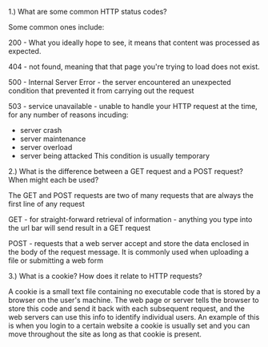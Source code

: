 1.) What are some common HTTP status codes?

Some common ones include:

200 - What you ideally hope to see, it means that content was processed as expected.

404 - not found, meaning that that page you're trying to load does not exist.

500 - Internal Server Error - the server encountered an unexpected condition that prevented it from carrying out the request

503 - service unavailable - unable to handle your HTTP request at the time, for any number of reasons incuding:
- server crash
- server maintenance
- server overload
- server being attacked
This condition is usually temporary


2.) What is the difference between a GET request and a POST request? When might each be used?

The GET and POST requests are two of many requests that are always the first line of any request

GET - for straight-forward retrieval of information - anything you type into the url bar will send result in a GET request

POST - requests that a web server accept and store the data enclosed in the body of the request message. It is commonly used when uploading a file or submitting a web form


3.) What is a cookie? How does it relate to HTTP requests?

A cookie is a small text file containing no executable code that is stored by a browser on the user's machine. The web page or server tells the browser to store this code and send it back with each subsequent request, and the web servers can use this info to identify individual users. An example of this is when you login to a certain website a cookie is usually set and you can move throughout the site as long as that cookie is present.



